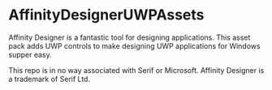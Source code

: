 # AffinityDesignerUWPAssets

Affinity Designer is a fantastic tool for designing applications. This asset pack adds UWP controls to make designing UWP applications for Windows supper easy.

This repo is in no way associated with Serif or Microsoft. Affinity Designer is a trademark of Serif Ltd.
